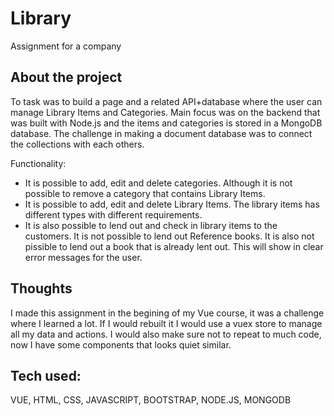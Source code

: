 # Library

Assignment for a company

## About the project

To task was to build a page and a related API+database where the user can manage Library Items and Categories. Main focus was on the backend that was built with Node.js and the items and categories is stored in a MongoDB database. The challenge in making a document database was to connect the collections with each others.

Functionality:
- It is possible to add, edit and delete categories. Although it is not possible to remove a category that contains Library Items.
- It is possible to add, edit and delete Library Items. The library items has different types with different requirements.
- It is also possible to lend out and check in library items to the customers. It is not possible to lend out Reference books. It is also not pissible to lend out a book that is already lent out. This will show in clear error messages for the user. 

## Thoughts 

I made this assignment in the begining of my Vue course, it was a challenge where I learned a lot. If I would rebuilt it I would use a vuex store to manage all my data and actions. I would also make sure not to repeat to much code, now I have some components that looks quiet similar.

## Tech used: 
VUE, HTML, CSS, JAVASCRIPT, BOOTSTRAP, NODE.JS, MONGODB
